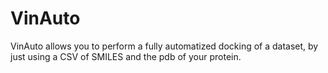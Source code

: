 # VinAuto
VinAuto allows you to perform a fully automatized docking of a dataset, by just using a CSV of SMILES and the pdb of your protein.
